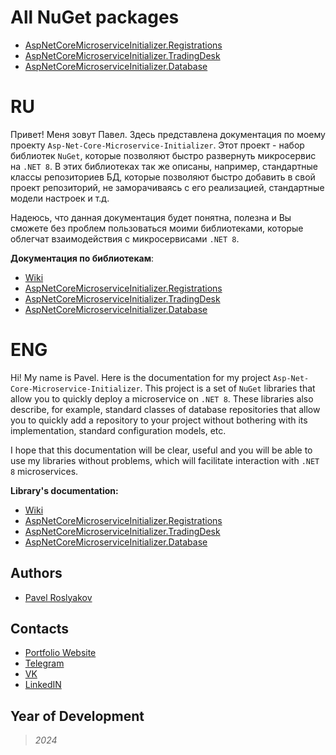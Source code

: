 # All NuGet packages
- [AspNetCoreMicroserviceInitializer.Registrations](https://www.nuget.org/packages/AspNetCoreMicroserviceInitializer.Registrations/)
- [AspNetCoreMicroserviceInitializer.TradingDesk](https://www.nuget.org/packages/AspNetCoreMicroserviceInitializer.TradingDesk/)
- [AspNetCoreMicroserviceInitializer.Database](https://www.nuget.org/packages/AspNetCoreMicroserviceInitializer.Database/)

# **RU**

Привет! Меня зовут Павел. Здесь представлена документация по моему проекту `Asp-Net-Core-Microservice-Initializer`. Этот проект - набор библиотек `NuGet`, которые позволяют быстро развернуть микросервис на `.NET 8`. В этих библиотеках так же описаны, например, стандартные классы репозиториев БД, которые позволяют быстро добавить в свой проект репозиторий, не заморачиваясь с его реализацией, стандартные модели настроек и т.д.

Надеюсь, что данная документация будет понятна, полезна и Вы сможете без проблем пользоваться моими библиотеками, которые облегчат взаимодействия с микросервисами `.NET 8`.

**Документация по библиотекам**:
- [Wiki](https://github.com/qpashkaaa/Asp-Net-Core-Microservice-Initializer/wiki)
- [AspNetCoreMicroserviceInitializer.Registrations](https://github.com/qpashkaaa/Asp-Net-Core-Microservice-Initializer/wiki/Docs-(RU)#aspnetcoremicroserviceinitializerregistrations)
- [AspNetCoreMicroserviceInitializer.TradingDesk](https://github.com/qpashkaaa/Asp-Net-Core-Microservice-Initializer/wiki/Docs-(RU)#aspnetcoremicroserviceinitializertradingdesk)
- [AspNetCoreMicroserviceInitializer.Database](https://github.com/qpashkaaa/Asp-Net-Core-Microservice-Initializer/wiki/Docs-(RU)#aspnetcoremicroserviceinitializerdatabase)

# **ENG**

Hi! My name is Pavel. Here is the documentation for my project `Asp-Net-Core-Microservice-Initializer`. This project is a set of `NuGet` libraries that allow you to quickly deploy a microservice on `.NET 8`. These libraries also describe, for example, standard classes of database repositories that allow you to quickly add a repository to your project without bothering with its implementation, standard configuration models, etc.

I hope that this documentation will be clear, useful and you will be able to use my libraries without problems, which will facilitate interaction with `.NET 8` microservices.

**Library's documentation:**
- [Wiki](https://github.com/qpashkaaa/Asp-Net-Core-Microservice-Initializer/wiki)
- [AspNetCoreMicroserviceInitializer.Registrations](https://github.com/qpashkaaa/Asp-Net-Core-Microservice-Initializer/wiki/Docs-(ENG)#aspnetcoremicroserviceinitializerregistrations)
- [AspNetCoreMicroserviceInitializer.TradingDesk](https://github.com/qpashkaaa/Asp-Net-Core-Microservice-Initializer/wiki/Docs-(ENG)#aspnetcoremicroserviceinitializertradingdesk)
- [AspNetCoreMicroserviceInitializer.Database](https://github.com/qpashkaaa/Asp-Net-Core-Microservice-Initializer/wiki/Docs-(ENG)#aspnetcoremicroserviceinitializerdatabase)

## Authors
- [Pavel Roslyakov](https://github.com/qpashkaaa)

## Contacts
- [Portfolio Website](https://portfolio-website-qpashkaaa.vercel.app/)
- [Telegram](https://t.me/qpashkaaa)
- [VK](https://vk.com/qpashkaaa)
- [LinkedIN](https://www.linkedin.com/in/pavel-roslyakov-7b303928b/)

## Year of Development
> *2024*
  
